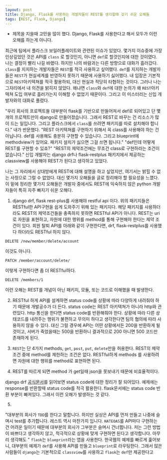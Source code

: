 ```yaml
---
layout: post
title: Django, Flask를 사용하는 개발자들이 REST를 생각할때 갖기 쉬운 오해들
tags: [REST, Flask, Django]
---
```


* 제목을 지을때 고민을 많이 했다. Django, Flask를 사용한다고 해서 모두가 이런 오해를 하는게 아니다.  

최근에 팀에서 플라스크 보일러플레이트와 관련된 이슈가 있었다. 몇가지 이슈중에 가장 인상깊었던 것은 API를 `class` 로 할것인지, 아니면 `def`로 할것인지에 대한 것이였다. 
나는 결정이 빨리 나길 바랬다. 하지만 나의 바람과는 다른 방향으로 대화가 흘러갔다. `class`를 지지하는 개발자들은 `REST`를 적극 사용하고 싶어했다. `def`를 지지하는 개발자들은 `REST`가 현실세계를 반영하지 못하기 때문에 사용하기 싫어했다. 
내 입장은 기본적으로 `REST`아키텍쳐를 적극 활용하되, 대신 현실과 적당히 타협하는 것이다. 그러나 나는 그자리에서 내 의견을 밝히지 않았다. 왜냐면 `class`와 `def`에 대한 논의가 왜 `REST`아키텍쳐 도입 여부로 흘러가는지 이해할 수 없었기 때문이다. 그리고 이 미스터리는 신입 개발자와의 대화로 풀렸다.


"우리 회사의 프로젝트들 대부분이 flask를 기반으로 만들어져서 def로 되어있고 단 몇개의 프로젝트만이 django로 만들어졌습니다. 그래서 REST로 바꾸는 건 리소스가 많이 드는 일입니다. 그리고 플라스크에서 `class`를 쓰려면 패키지를 따로 설치해야 합니다." 
내가 반문했다. "REST 아키텍쳐를 구현하기 위해서 꼭 class를 사용해야 하는 건 아닙니다. def를 사용해도 충분히 구현할 수 있습니다. 그리고 blueprint에 methodview가 있어요. 패키지 설치가 싫으면 그걸 쓰면 됩니다."
"def인데 어떻게 REST를 구현할 수 있죠?"
"REST의 제약조건에는 무조건 class로 구현하라는 조건이 없습니다."
신입 개발자는 django drf나 flask-restplus 패키지에서 제공하는 classview를 사용해야 REST가 된다고 생각하고 있었다. 


나는 그 자리에서 상대방에게 REST에 대해 설명을 하고 싶었지만, 여기서는 밝힐 수 없는 사정으로 그럴 수 없었다. 대신 몇가지 오해들을 글로 정리해야 할 필요성을 느꼈다.
이 밑에 정리한 몇가지 오해들은 개발자 중에서도 REST에 익숙하지 않은 python 개발자들이 특히 자주 빠지기 쉬운 오해다.


1. django drf, flask rest-plus를 사용해야 restful api 이다.
위의 패키지들은 RESTful한 API구현을 쉽게 도와주기 위해 있는 패키지다. 해당 패키지를 사용하더라도 REST의 제약조건들을 충족하지 못하면 RESTful API가 아니다.
REST는 uri로 자원을 표현하고, 자원에 대한 행위를 method를 통해 구현해야 한다는 제약 조건이 있다. 
회원 탈퇴 API를 아래와 같이 구현한다면, drf, flask-restplus를 사용했다 하더라도 RESTful 하지 않다.

`DELETE /new/member/delete/account`

이것도 아니다.

`PATCH /member/account/delete/`

이렇게 구현하다면 좀 더 RESTful하다.

`DELETE /members/1`

이런 오해는 REST를 개념이 아닌 패키지, 모듈, 또는 코드로 이해했을 때 발생한다.

2. RESTful 하게 API를 설계하면 status code를 상황에 따라 다양하게 내려줘야 하기 때문에 개발공수가 더 든다.
status code는 REST 아키텍쳐가 아니라 http와 관련있다. http 통신을 한다면 status code를 반환해줘야 한다. 상황에 따라 다른 상태코드를 내려주는 행위가 불편하고 무의미 하다고 생각한다면 팀의 협의에 따라 사용하지 않을 수 있다.
대신 그럴 경우에 API는 어떤 상황에서든 200을 반환하게 될 것이고, 서버가 죽었을때는 500을 반환하니 결과적으로 200 아니면 500 코드만 존재하게 된다.

3. `REST`는 단 4가지 methods, `get`, `post`, `put`, `delete`만을 허용한다.
REST의 제약조건 중에 method를 제한하는 조건은 없다. RESTful하게 methods 를 사용하려면 자원에 대한 행위를 method로 표현하면 된다. 

4. REST를 따르게 되면 method 가 get일때 json을 못보내기 때문에 비효율적이다.

django drf [공식문서](https://www.django-rest-framework.org/api-guide/status-codes/)를 읽어보면 status code에 대한 정리가 잘 되어있다. 
예제에는 response를 반환할때 status code를 적극 활용한다. flask문서에는 status code 반환 부분이 빠져있다. 그래서 이런 오해가 발생하는 것 같다. 


5. 

"대부분의 회사가 `TDD`를 한다고 말합니다. 하지만 실상은 API를 먼저 만들고 나중에 슬며시 test를 추가합니다. 레스트 역시 마찬가지 입니다. `HATEOAS`를 API마다 구현하는 건 어려운 일이기 때문에 대부분의 회사가 그부분은 슬며시 건너뜁니다. 저는 그런 방법이 바쁘다고 생각하지 않고, 적극적으로 상황에 맞게 구현하면 된다고 생각합니다. 아무리 생각해도 "
`flask`는 `blueprint`라는 앱을 사용한다. 한국웹의 예제를 빠르게 훑어보니, 대부분의 예제가 `def`를 사용해 API를 만들고 `blueprint`로 라우팅한다. 
그래서 많은 사람들이 `django`는 기본적으로 `classview`를 사용하고 
`flask`는 `def`만 제공한다고  

